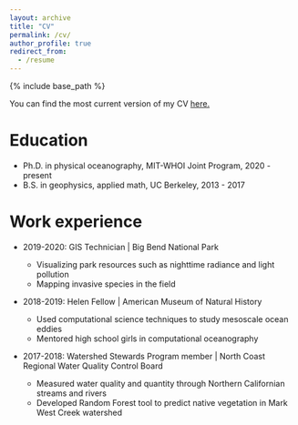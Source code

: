 ```yaml
---
layout: archive
title: "CV"
permalink: /cv/
author_profile: true
redirect_from:
  - /resume
---
```


{% include base_path %}

You can find the most current version of my CV <a href="https://katyabbott.github.io/files/katyabbott_csv.pdf" target="_blank">here.</a>

Education
======
* Ph.D. in physical oceanography, MIT-WHOI Joint Program, 2020 - present
* B.S. in geophysics, applied math, UC Berkeley, 2013 - 2017

Work experience
======
* 2019-2020: GIS Technician &#124; Big Bend National Park
  * Visualizing park resources such as nighttime radiance and light pollution
  * Mapping invasive species in the field

* 2018-2019: Helen Fellow &#124; American Museum of Natural History
  * Used computational science techniques to study mesoscale ocean eddies
  * Mentored high school girls in computational oceanography

* 2017-2018: Watershed Stewards Program member &#124; North Coast Regional Water Quality Control Board
  * Measured water quality and quantity through Northern Californian streams and rivers
  * Developed Random Forest tool to predict native vegetation in Mark West Creek watershed
 
  
<!-- Skills
======
* Skill 1
* Skill 2
  * Sub-skill 2.1
  * Sub-skill 2.2
  * Sub-skill 2.3
* Skill 3

Publications
======
  <ul>{% for post in site.publications %}
    {% include archive-single-cv.html %}
  {% endfor %}</ul>
  
Talks
======
  <ul>{% for post in site.talks %}
    {% include archive-single-talk-cv.html %}
  {% endfor %}</ul>
  
Teaching
======
  <ul>{% for post in site.teaching %}
    {% include archive-single-cv.html %}
  {% endfor %}</ul>
  
Service and leadership
======
* Currently signed in to 43 different slack teams -->
